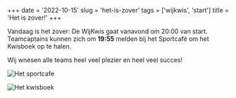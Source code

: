 +++
date = '2022-10-15'
slug = 'het-is-zover'
tags = ['wijkwis', 'start']
title = 'Het is zover!'
+++

Vandaag is het zover: De WijKwis gaat vanavond om 20:00 van start.
Teamcaptains kunnen zich om **19:55** melden bij het Sportcafé om het Kwisboek op te halen.

Wij wnesen alle teams heel veel plezier en heel veel succes!

![Het sportcafe](images/sportcafe.jpg)

![Het kwisboek](images/kwisboek.jpg)
